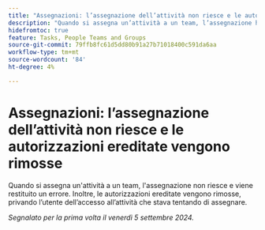 ```yaml
---
title: "Assegnazioni: l’assegnazione dell’attività non riesce e le autorizzazioni ereditate vengono rimosse"
description: "Quando si assegna un’attività a un team, l’assegnazione ha esito negativo e viene restituito un errore. Inoltre, le autorizzazioni ereditate vengono rimosse, privando l’utente dell’accesso all’attività che stava tentando di assegnare."
hidefromtoc: true
feature: Tasks, People Teams and Groups
source-git-commit: 79ffb8fc61d5dd80b91a27b71018400c591da6aa
workflow-type: tm+mt
source-wordcount: '84'
ht-degree: 4%

---
```


# Assegnazioni: l’assegnazione dell’attività non riesce e le autorizzazioni ereditate vengono rimosse

Quando si assegna un&#39;attività a un team, l&#39;assegnazione non riesce e viene restituito un errore. Inoltre, le autorizzazioni ereditate vengono rimosse, privando l’utente dell’accesso all’attività che stava tentando di assegnare.

_Segnalato per la prima volta il venerdì 5 settembre 2024._
